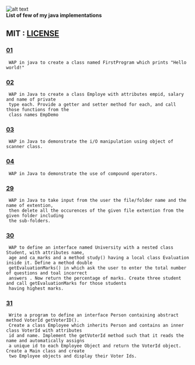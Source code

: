 
![alt text](http://gif.informatiquegifs.com/gifs/java/1.gif)   
**List of few of my java implementations**  

                 

 ## MIT : [LICENSE](https://github.com/yogeshCt3/Java/blob/master/LICENSE)
### [01](https://github.com/yogeshCt3/Java/blob/master/01%20-%20FirstProgram.java)
     WAP in java to create a class named FirstProgram which prints "Hello world!"
     
### [02](https://github.com/yogeshCt3/Java/blob/master/02%20-%20Employe.java)
     WAP in Java to create a class Employe with attributes empid, salary and name of private 
     type each. Provide a getter and setter method for each, and call those functions from the 
     class names EmpDemo
     
### [03](https://github.com/yogeshCt3/Java/blob/master/03%20-%20get%20input%20from%20user.java)
     WAP in Java to demonstrate the i/O manipulation using object of scanner class.
     
### [04](https://github.com/yogeshCt3/Java/blob/master/04%20-%20compound%20operator.java)
     WAP in Java to demonstrate the use of compound operators.
    
### [29](https://github.com/yogeshCt3/Java/blob/master/29%20-%20Delete%20all%20file%20extentions.java) 
     WAP in Java to take input from the user the file/folder name and the name of extention,
     then delete all the occurences of the given file extention from the given folder including
     the sub-folders.
### [30](https://github.com/yogeshCt3/Java/blob/master/30%20-%20University.java)   
     WAP to define an interface named University with a nested class Student, with attributes name,
     age and ca_marks and a method study() having a local class Evaluation inside it. Define a method double 
     getEvaluationMarks() in which ask the user to enter the total number of questions and toal incorrect 
     answers . Now return the percentage of marks. Create three student and call getEvaluationMarks for those students 
     having highest marks.
### [31](https://github.com/yogeshCt3/Java/blob/master/31%20-%20VoterID.java)
     Write a program to define an interface Person containing abstract method VoterId getVoterID().
     Create a class Employee which inherits Person and contains an inner class VoterId with attributes
     id and name. Implement the getVoterId method such that it reads the name and automatically assigns
     a unique id to each Employee Object and return the VoterId object. Create a Main class and create 
     two Employee objects and display their Voter Ids.
 
